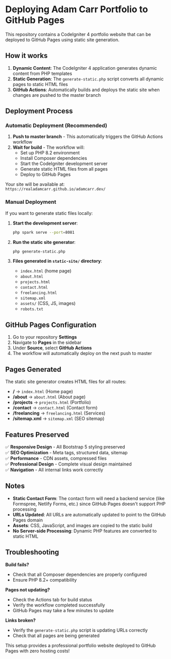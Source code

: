 # Deploying Adam Carr Portfolio to GitHub Pages

This repository contains a CodeIgniter 4 portfolio website that can be deployed to GitHub Pages using static site generation.

## How it works

1. **Dynamic Content**: The CodeIgniter 4 application generates dynamic content from PHP templates
2. **Static Generation**: The `generate-static.php` script converts all dynamic pages to static HTML files
3. **GitHub Actions**: Automatically builds and deploys the static site when changes are pushed to the master branch

## Deployment Process

### Automatic Deployment (Recommended)

1. **Push to master branch** - This automatically triggers the GitHub Actions workflow
2. **Wait for build** - The workflow will:
   - Set up PHP 8.2 environment
   - Install Composer dependencies  
   - Start the CodeIgniter development server
   - Generate static HTML files from all pages
   - Deploy to GitHub Pages

Your site will be available at: `https://realadamcarr.github.io/adamcarr.dev/`

### Manual Deployment

If you want to generate static files locally:

1. **Start the development server**:
   ```bash
   php spark serve --port=8081
   ```

2. **Run the static site generator**:
   ```bash
   php generate-static.php
   ```

3. **Files generated in `static-site/` directory**:
   - `index.html` (home page)
   - `about.html`
   - `projects.html` 
   - `contact.html`
   - `freelancing.html`
   - `sitemap.xml`
   - `assets/` (CSS, JS, images)
   - `robots.txt`

## GitHub Pages Configuration

1. Go to your repository **Settings**
2. Navigate to **Pages** in the sidebar
3. Under **Source**, select **GitHub Actions**
4. The workflow will automatically deploy on the next push to master

## Pages Generated

The static site generator creates HTML files for all routes:

- **/** → `index.html` (Home page)
- **/about** → `about.html` (About page)
- **/projects** → `projects.html` (Portfolio)
- **/contact** → `contact.html` (Contact form)
- **/freelancing** → `freelancing.html` (Services)
- **/sitemap.xml** → `sitemap.xml` (SEO sitemap)

## Features Preserved

✅ **Responsive Design** - All Bootstrap 5 styling preserved  
✅ **SEO Optimization** - Meta tags, structured data, sitemap  
✅ **Performance** - CDN assets, compressed files  
✅ **Professional Design** - Complete visual design maintained  
✅ **Navigation** - All internal links work correctly  

## Notes

- **Static Contact Form**: The contact form will need a backend service (like Formspree, Netlify Forms, etc.) since GitHub Pages doesn't support PHP processing
- **URLs Updated**: All URLs are automatically updated to point to the GitHub Pages domain
- **Assets**: CSS, JavaScript, and images are copied to the static build
- **No Server-side Processing**: Dynamic PHP features are converted to static HTML

## Troubleshooting

**Build fails?**
- Check that all Composer dependencies are properly configured
- Ensure PHP 8.2+ compatibility

**Pages not updating?**
- Check the Actions tab for build status
- Verify the workflow completed successfully
- GitHub Pages may take a few minutes to update

**Links broken?**
- Verify the `generate-static.php` script is updating URLs correctly
- Check that all pages are being generated

This setup provides a professional portfolio website deployed to GitHub Pages with zero hosting costs!